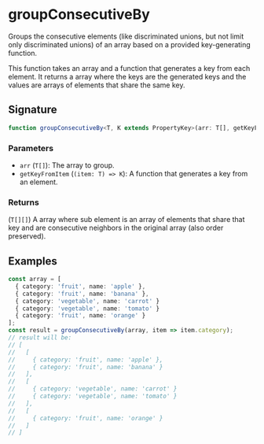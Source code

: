 # groupConsecutiveBy

Groups the consecutive elements (like discriminated unions, but not limit only discriminated unions)
of an array based on a provided key-generating function.

This function takes an array and a function that generates a key from each element. It returns
a array where the keys are the generated keys and the values are arrays of elements that share
the same key.

## Signature

```typescript
function groupConsecutiveBy<T, K extends PropertyKey>(arr: T[], getKeyFromItem: (item: T) => K): T[][];
```

### Parameters

- `arr` (`T[]`): The array to group.
- `getKeyFromItem` (`(item: T) => K`): A function that generates a key from an element.

### Returns

(`T[][]`) A array where sub element is an array of elements that
share that key and are consecutive neighbors in the original array (also order preserved).

## Examples

```typescript
const array = [
  { category: 'fruit', name: 'apple' },
  { category: 'fruit', name: 'banana' },
  { category: 'vegetable', name: 'carrot' }
  { category: 'vegetable', name: 'tomato' }
  { category: 'fruit', name: 'orange' }
];
const result = groupConsecutiveBy(array, item => item.category);
// result will be:
// [
//   [
//     { category: 'fruit', name: 'apple' },
//     { category: 'fruit', name: 'banana' }
//   ],
//   [
//     { category: 'vegetable', name: 'carrot' }
//     { category: 'vegetable', name: 'tomato' }
//   ],
//   [
//     { category: 'fruit', name: 'orange' }
//   ]
// ]
```
